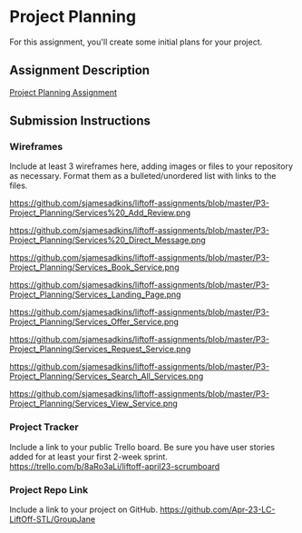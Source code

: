 # Project Planning
For this assignment, you'll create some initial plans for your project.

## Assignment Description
[Project Planning Assignment](https://education.launchcode.org/liftoff/modules/assignments/project-planning)

## Submission Instructions

### Wireframes

Include at least 3 wireframes here, adding images or files to your repository as necessary. Format them as a bulleted/unordered list with links to the files.

https://github.com/sjamesadkins/liftoff-assignments/blob/master/P3-Project_Planning/Services%20_Add_Review.png

https://github.com/sjamesadkins/liftoff-assignments/blob/master/P3-Project_Planning/Services%20_Direct_Message.png

https://github.com/sjamesadkins/liftoff-assignments/blob/master/P3-Project_Planning/Services_Book_Service.png

https://github.com/sjamesadkins/liftoff-assignments/blob/master/P3-Project_Planning/Services_Landing_Page.png

https://github.com/sjamesadkins/liftoff-assignments/blob/master/P3-Project_Planning/Services_Offer_Service.png

https://github.com/sjamesadkins/liftoff-assignments/blob/master/P3-Project_Planning/Services_Request_Service.png

https://github.com/sjamesadkins/liftoff-assignments/blob/master/P3-Project_Planning/Services_Search_All_Services.png

https://github.com/sjamesadkins/liftoff-assignments/blob/master/P3-Project_Planning/Services_View_Service.png

### Project Tracker

Include a link to your public Trello board. Be sure you have user stories added for at least your first 2-week sprint.
https://trello.com/b/8aRo3aLi/liftoff-april23-scrumboard

### Project Repo Link

Include a link to your project on GitHub.
https://github.com/Apr-23-LC-LiftOff-STL/GroupJane
